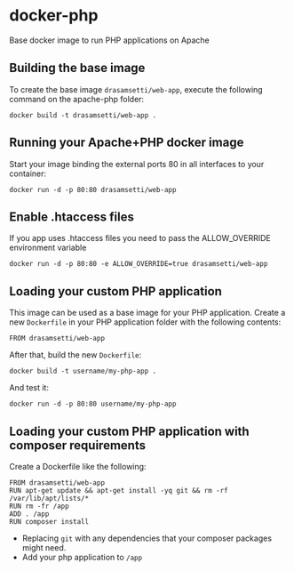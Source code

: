 docker-php
================

Base docker image to run PHP applications on Apache


Building the base image
-----------------------

To create the base image `drasamsetti/web-app`, execute the following command on the apache-php folder:

    docker build -t drasamsetti/web-app .


Running your Apache+PHP docker image
------------------------------------

Start your image binding the external ports 80 in all interfaces to your container:

    docker run -d -p 80:80 drasamsetti/web-app


Enable .htaccess files
------------------------------------

If you app uses .htaccess files you need to pass the ALLOW_OVERRIDE environment variable

    docker run -d -p 80:80 -e ALLOW_OVERRIDE=true drasamsetti/web-app


Loading your custom PHP application
-----------------------------------

This image can be used as a base image for your PHP application. Create a new `Dockerfile` in your
PHP application folder with the following contents:

    FROM drasamsetti/web-app

After that, build the new `Dockerfile`:

    docker build -t username/my-php-app .

And test it:

    docker run -d -p 80:80 username/my-php-app


Loading your custom PHP application with composer requirements
--------------------------------------------------------------

Create a Dockerfile like the following:

    FROM drasamsetti/web-app
    RUN apt-get update && apt-get install -yq git && rm -rf /var/lib/apt/lists/*
    RUN rm -fr /app
    ADD . /app
    RUN composer install

- Replacing `git` with any dependencies that your composer packages might need.
- Add your php application to `/app`

